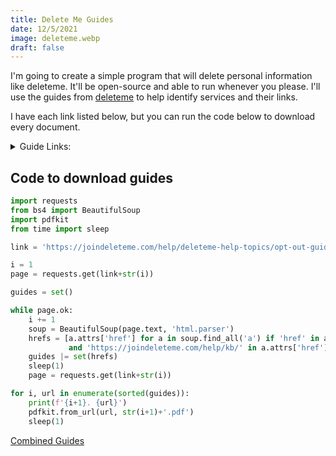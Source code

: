 ```yaml
---
title: Delete Me Guides
date: 12/5/2021
image: deleteme.webp
draft: false
---
```


I'm going to create a simple program that will delete personal information like deleteme. It'll be open-source and able to run whenever you please. I'll use the guides from [deleteme](https://joindeleteme.com/help/deleteme-help-topics/opt-out-guide/) to help identify services and their links.

I have each link listed below, but you can run the code below to download every document.

<details>

<summary>Guide Links:</summary>

1. https://joindeleteme.com/help/kb/how-to-national-do-not-call-registry/
2. https://joindeleteme.com/help/kb/how-to-remove-yourself-from-alc/
3. https://joindeleteme.com/help/kb/how-to-remove-yourself-from-allbiz/
4. https://joindeleteme.com/help/kb/how-to-remove-yourself-from-ancestry/
5. https://joindeleteme.com/help/kb/how-to-remove-yourself-from-arrestfacts/
6. https://joindeleteme.com/help/kb/how-to-remove-yourself-from-background-checks-com/
7. https://joindeleteme.com/help/kb/how-to-remove-yourself-from-california-notaries/
8. https://joindeleteme.com/help/kb/how-to-remove-yourself-from-checkpeople-com/
9. https://joindeleteme.com/help/kb/how-to-remove-yourself-from-clustrmaps/
10. https://joindeleteme.com/help/kb/how-to-remove-yourself-from-criminal-screen/
11. https://joindeleteme.com/help/kb/how-to-remove-yourself-from-criminal-watch-dog/
12. https://joindeleteme.com/help/kb/how-to-remove-yourself-from-criminalpages-com/
13. https://joindeleteme.com/help/kb/how-to-remove-yourself-from-criminalsearches-com/
14. https://joindeleteme.com/help/kb/how-to-remove-yourself-from-data-gemba/
15. https://joindeleteme.com/help/kb/how-to-remove-yourself-from-data-records/
16. https://joindeleteme.com/help/kb/how-to-remove-yourself-from-deathrecords-org/
17. https://joindeleteme.com/help/kb/how-to-remove-yourself-from-dentists-california/
18. https://joindeleteme.com/help/kb/how-to-remove-yourself-from-detective-unlimited/
19. https://joindeleteme.com/help/kb/how-to-remove-yourself-from-directmail-com/
20. https://joindeleteme.com/help/kb/how-to-remove-yourself-from-divorcerecords-org/
21. https://joindeleteme.com/help/kb/how-to-remove-yourself-from-dob-search/
22. https://joindeleteme.com/help/kb/how-to-remove-yourself-from-docusearch/
23. https://joindeleteme.com/help/kb/how-to-remove-yourself-from-easybackgrounds-com/
24. https://joindeleteme.com/help/kb/how-to-remove-yourself-from-email-411/
25. https://joindeleteme.com/help/kb/how-to-remove-yourself-from-email-finder/
26. https://joindeleteme.com/help/kb/how-to-remove-yourself-from-email-tracer/
27. https://joindeleteme.com/help/kb/how-to-remove-yourself-from-emerges/
28. https://joindeleteme.com/help/kb/how-to-remove-yourself-from-enformion/
29. https://joindeleteme.com/help/kb/how-to-remove-yourself-from-epsilon/
30. https://joindeleteme.com/help/kb/how-to-remove-yourself-from-equifax/
31. https://joindeleteme.com/help/kb/how-to-remove-yourself-from-everify/
32. https://joindeleteme.com/help/kb/how-to-remove-yourself-from-experian/
33. https://joindeleteme.com/help/kb/how-to-remove-yourself-from-family-tree-search/
34. https://joindeleteme.com/help/kb/how-to-remove-yourself-from-federal-data/
35. https://joindeleteme.com/help/kb/how-to-remove-yourself-from-fico/
36. https://joindeleteme.com/help/kb/how-to-remove-yourself-from-find-local-people/
37. https://joindeleteme.com/help/kb/how-to-remove-yourself-from-find-people-search/
38. https://joindeleteme.com/help/kb/how-to-remove-yourself-from-find-who-calls-you/
39. https://joindeleteme.com/help/kb/how-to-remove-yourself-from-firearms-california/
40. https://joindeleteme.com/help/kb/how-to-remove-yourself-from-florida-profile-pages/
41. https://joindeleteme.com/help/kb/how-to-remove-yourself-from-florida-residents-directory/
42. https://joindeleteme.com/help/kb/how-to-remove-yourself-from-free-background-check/
43. https://joindeleteme.com/help/kb/how-to-remove-yourself-from-free-cell-search/
44. https://joindeleteme.com/help/kb/how-to-remove-yourself-from-free-people-directory/
45. https://joindeleteme.com/help/kb/how-to-remove-yourself-from-free-public-profile/
46. https://joindeleteme.com/help/kb/how-to-remove-yourself-from-full-name-directory/
47. https://joindeleteme.com/help/kb/how-to-remove-yourself-from-genealogy-com/
48. https://joindeleteme.com/help/kb/how-to-remove-yourself-from-geni/
49. https://joindeleteme.com/help/kb/how-to-remove-yourself-from-gov-background-checks/
50. https://joindeleteme.com/help/kb/how-to-remove-yourself-from-gov-registry/
51. https://joindeleteme.com/help/kb/how-to-remove-yourself-from-government-registry/
52. https://joindeleteme.com/help/kb/how-to-remove-yourself-from-hauziz/
53. https://joindeleteme.com/help/kb/how-to-remove-yourself-from-hero-searches/
54. https://joindeleteme.com/help/kb/how-to-remove-yourself-from-homemetry/
55. https://joindeleteme.com/help/kb/how-to-remove-yourself-from-i-behavior/
56. https://joindeleteme.com/help/kb/how-to-remove-yourself-from-infopages/
57. https://joindeleteme.com/help/kb/how-to-remove-yourself-from-infopay/
58. https://joindeleteme.com/help/kb/how-to-remove-yourself-from-inforegistry/
59. https://joindeleteme.com/help/kb/how-to-remove-yourself-from-information-com/
60. https://joindeleteme.com/help/kb/how-to-remove-yourself-from-information-enterprises/
61. https://joindeleteme.com/help/kb/how-to-remove-yourself-from-inforver/
62. https://joindeleteme.com/help/kb/how-to-remove-yourself-from-innovis/
63. https://joindeleteme.com/help/kb/how-to-remove-yourself-from-instant-background-report/
64. https://joindeleteme.com/help/kb/how-to-remove-yourself-from-instant-people-finder/
65. https://joindeleteme.com/help/kb/how-to-remove-yourself-from-integrascan/
66. https://joindeleteme.com/help/kb/how-to-remove-yourself-from-integrity-aristotle/
67. https://joindeleteme.com/help/kb/how-to-remove-yourself-from-intel-registry/
68. https://joindeleteme.com/help/kb/how-to-remove-yourself-from-inteligator/
69. https://joindeleteme.com/help/kb/how-to-remove-yourself-from-intelius/
70. https://joindeleteme.com/help/kb/how-to-remove-yourself-from-intellicorp/
71. https://joindeleteme.com/help/kb/how-to-remove-yourself-from-iq-data/
72. https://joindeleteme.com/help/kb/how-to-remove-yourself-from-jail-alert/
73. https://joindeleteme.com/help/kb/how-to-remove-yourself-from-jailbase/
74. https://joindeleteme.com/help/kb/how-to-remove-yourself-from-kiwi-searches/
75. https://joindeleteme.com/help/kb/how-to-remove-yourself-from-lexis-nexis/
76. https://joindeleteme.com/help/kb/how-to-remove-yourself-from-liveramp/
77. https://joindeleteme.com/help/kb/how-to-remove-yourself-from-locate-family/
78. https://joindeleteme.com/help/kb/how-to-remove-yourself-from-locate-people/
79. https://joindeleteme.com/help/kb/how-to-remove-yourself-from-manta/
80. https://joindeleteme.com/help/kb/how-to-remove-yourself-from-marriage-records/
81. https://joindeleteme.com/help/kb/how-to-remove-yourself-from-mashpanel/
82. https://joindeleteme.com/help/kb/how-to-remove-yourself-from-melissa-data/
83. https://joindeleteme.com/help/kb/how-to-remove-yourself-from-michigan-resident-database/
84. https://joindeleteme.com/help/kb/how-to-remove-yourself-from-million-phone/
85. https://joindeleteme.com/help/kb/how-to-remove-yourself-from-mugshots-com/
86. https://joindeleteme.com/help/kb/how-to-remove-yourself-from-my-yellow-pages/
87. https://joindeleteme.com/help/kb/how-to-remove-yourself-from-mylife/
88. https://joindeleteme.com/help/kb/how-to-remove-yourself-from-national-database/
89. https://joindeleteme.com/help/kb/how-to-remove-yourself-from-neighbor-who/
90. https://joindeleteme.com/help/kb/how-to-remove-yourself-from-new-england-facts/
91. https://joindeleteme.com/help/kb/how-to-remove-yourself-from-north-carolina-resident-database/
92. https://joindeleteme.com/help/kb/how-to-remove-yourself-from-number-investigator/
93. https://joindeleteme.com/help/kb/how-to-remove-yourself-from-numberville/
94. https://joindeleteme.com/help/kb/how-to-remove-yourself-from-ohio-resident-database/
95. https://joindeleteme.com/help/kb/how-to-remove-yourself-from-ok-caller/
96. https://joindeleteme.com/help/kb/how-to-remove-yourself-from-oklahoma-voters/
97. https://joindeleteme.com/help/kb/how-to-remove-yourself-from-open-public-records/
98. https://joindeleteme.com/help/kb/how-to-remove-yourself-from-opt-out-prescreen/
99. https://joindeleteme.com/help/kb/how-to-remove-yourself-from-oracle/
100. https://joindeleteme.com/help/kb/how-to-remove-yourself-from-people-background-check/
101. https://joindeleteme.com/help/kb/how-to-remove-yourself-from-people-by-phone/
102. https://joindeleteme.com/help/kb/how-to-remove-yourself-from-people-find/
103. https://joindeleteme.com/help/kb/how-to-remove-yourself-from-people-finder-online/
104. https://joindeleteme.com/help/kb/how-to-remove-yourself-from-people-finder/
105. https://joindeleteme.com/help/kb/how-to-remove-yourself-from-people-search-expert/
106. https://joindeleteme.com/help/kb/how-to-remove-yourself-from-people-search-org/
107. https://joindeleteme.com/help/kb/how-to-remove-yourself-from-people-search-site/
108. https://joindeleteme.com/help/kb/how-to-remove-yourself-from-people-search/
109. https://joindeleteme.com/help/kb/how-to-remove-yourself-from-people-spy/
110. https://joindeleteme.com/help/kb/how-to-remove-yourself-from-people-us/
111. https://joindeleteme.com/help/kb/how-to-remove-yourself-from-people-verified/
112. https://joindeleteme.com/help/kb/how-to-remove-yourself-from-people-whiz/
113. https://joindeleteme.com/help/kb/how-to-remove-yourself-from-people-wise/
114. https://joindeleteme.com/help/kb/how-to-remove-yourself-from-people-yellowbook/
115. https://joindeleteme.com/help/kb/how-to-remove-yourself-from-people-yellowpages/
116. https://joindeleteme.com/help/kb/how-to-remove-yourself-from-peoples-check/
117. https://joindeleteme.com/help/kb/how-to-remove-yourself-from-phone-detective/
118. https://joindeleteme.com/help/kb/how-to-remove-yourself-from-phone-owner-us/
119. https://joindeleteme.com/help/kb/how-to-remove-yourself-from-phone-owner/
120. https://joindeleteme.com/help/kb/how-to-remove-yourself-from-phone-registry/
121. https://joindeleteme.com/help/kb/how-to-remove-yourself-from-phonebooks-com/
122. https://joindeleteme.com/help/kb/how-to-remove-yourself-from-pipl/
123. https://joindeleteme.com/help/kb/how-to-remove-yourself-from-private-number-checker/
124. https://joindeleteme.com/help/kb/how-to-remove-yourself-from-privaterecords/
125. https://joindeleteme.com/help/kb/how-to-remove-yourself-from-pub360/
126. https://joindeleteme.com/help/kb/how-to-remove-yourself-from-public-data-check/
127. https://joindeleteme.com/help/kb/how-to-remove-yourself-from-public-info-services/
128. https://joindeleteme.com/help/kb/how-to-remove-yourself-from-public-record-results/
129. https://joindeleteme.com/help/kb/how-to-remove-yourself-from-public-record-site/
130. https://joindeleteme.com/help/kb/how-to-remove-yourself-from-public-record-spy/
131. https://joindeleteme.com/help/kb/how-to-remove-yourself-from-public-records-directory/
132. https://joindeleteme.com/help/kb/how-to-remove-yourself-from-public-seek/
133. https://joindeleteme.com/help/kb/how-to-remove-yourself-from-publicrecords-onlinesearches-com/
134. https://joindeleteme.com/help/kb/how-to-remove-yourself-from-radaris/
135. https://joindeleteme.com/help/kb/how-to-remove-yourself-from-rapsheets-org/
136. https://joindeleteme.com/help/kb/how-to-remove-yourself-from-real-phone-lookup/
137. https://joindeleteme.com/help/kb/how-to-remove-yourself-from-records-authority/
138. https://joindeleteme.com/help/kb/how-to-remove-yourself-from-records-finder/
139. https://joindeleteme.com/help/kb/how-to-remove-yourself-from-rehold/
140. https://joindeleteme.com/help/kb/how-to-remove-yourself-from-reunion/
141. https://joindeleteme.com/help/kb/how-to-remove-yourself-from-reverse-genie/
142. https://joindeleteme.com/help/kb/how-to-remove-yourself-from-reverse-mobile/
143. https://joindeleteme.com/help/kb/how-to-remove-yourself-from-reverse-number-database/
144. https://joindeleteme.com/help/kb/how-to-remove-yourself-from-reverse-phone-check/
145. https://joindeleteme.com/help/kb/how-to-remove-yourself-from-reverse-records/
146. https://joindeleteme.com/help/kb/how-to-remove-yourself-from-rootsweb/
147. https://joindeleteme.com/help/kb/how-to-remove-yourself-from-sales-spider-media/
148. https://joindeleteme.com/help/kb/how-to-remove-yourself-from-secure-public-records/
149. https://joindeleteme.com/help/kb/how-to-remove-yourself-from-sentry-link/
150. https://joindeleteme.com/help/kb/how-to-remove-yourself-from-smart-background-checks/
151. https://joindeleteme.com/help/kb/how-to-remove-yourself-from-spoke/
152. https://joindeleteme.com/help/kb/how-to-remove-yourself-from-spy-dialer/
153. https://joindeleteme.com/help/kb/how-to-remove-yourself-from-spyfly/
154. https://joindeleteme.com/help/kb/how-to-remove-yourself-from-state-records/
155. https://joindeleteme.com/help/kb/how-to-remove-yourself-from-stud-or-dud/
156. https://joindeleteme.com/help/kb/how-to-remove-yourself-from-super-pages/
157. https://joindeleteme.com/help/kb/how-to-remove-yourself-from-telephone-directories/
158. https://joindeleteme.com/help/kb/how-to-remove-yourself-from-tenant-screening-usa/
159. https://joindeleteme.com/help/kb/how-to-remove-yourself-from-tenn-help/
160. https://joindeleteme.com/help/kb/how-to-remove-yourself-from-tower-data/
161. https://joindeleteme.com/help/kb/how-to-remove-yourself-from-transunion/
162. https://joindeleteme.com/help/kb/how-to-remove-yourself-from-true-caller/
163. https://joindeleteme.com/help/kb/how-to-remove-yourself-from-trusignal/
164. https://joindeleteme.com/help/kb/how-to-remove-yourself-from-trustoria/
165. https://joindeleteme.com/help/kb/how-to-remove-yourself-from-united-states-phone-book/
166. https://joindeleteme.com/help/kb/how-to-remove-yourself-from-us-phone-book/
167. https://joindeleteme.com/help/kb/how-to-remove-yourself-from-usa-background/
168. https://joindeleteme.com/help/kb/how-to-remove-yourself-from-usa-reverse-phone/
169. https://joindeleteme.com/help/kb/how-to-remove-yourself-from-uspeople-info/
170. https://joindeleteme.com/help/kb/how-to-remove-yourself-from-verify-them/
171. https://joindeleteme.com/help/kb/how-to-remove-yourself-from-verispy/
172. https://joindeleteme.com/help/kb/how-to-remove-yourself-from-veromi/
173. https://joindeleteme.com/help/kb/how-to-remove-yourself-from-visual-who/
174. https://joindeleteme.com/help/kb/how-to-remove-yourself-from-voter-lists/
175. https://joindeleteme.com/help/kb/how-to-remove-yourself-from-voter-records/
176. https://joindeleteme.com/help/kb/how-to-remove-yourself-from-web-investigator/
177. https://joindeleteme.com/help/kb/how-to-remove-yourself-from-webstigate/
178. https://joindeleteme.com/help/kb/how-to-remove-yourself-from-whitepages-plus/
179. https://joindeleteme.com/help/kb/how-to-remove-yourself-from-whitepagizle/
180. https://joindeleteme.com/help/kb/how-to-remove-yourself-from-zoominfo/
181. https://joindeleteme.com/help/kb/how-to-remove-yourself-instant-data-tower-data/
182. https://joindeleteme.com/help/kb/how-to-remove-yourself-true-rep/
183. https://joindeleteme.com/help/kb/remove-yourself-from-number-2-name/

</details>

## Code to download guides

```python
import requests
from bs4 import BeautifulSoup
import pdfkit
from time import sleep

link = 'https://joindeleteme.com/help/deleteme-help-topics/opt-out-guide/page/'

i = 1
page = requests.get(link+str(i))

guides = set()

while page.ok:
    i += 1
    soup = BeautifulSoup(page.text, 'html.parser')
    hrefs = [a.attrs['href'] for a in soup.find_all('a') if 'href' in a.attrs \
             and 'https://joindeleteme.com/help/kb/' in a.attrs['href']]
    guides |= set(hrefs)
    sleep(1)
    page = requests.get(link+str(i))

for i, url in enumerate(sorted(guides)):
    print(f'{i+1}. {url}')
    pdfkit.from_url(url, str(i+1)+'.pdf')
    sleep(1)
```

[Combined Guides](data/deleteme.pdf)
